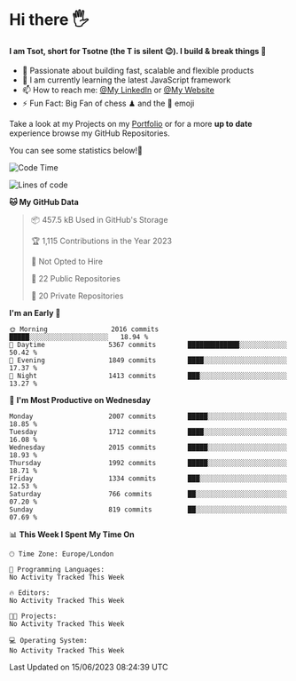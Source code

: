 # Hi there :raised_hand_with_fingers_splayed:
#### I am Tsot, short for Tsotne (the T is silent :wink:). I build & break things :space_invader:
- :telescope: Passionate about building fast, scalable and flexible products
- :seedling: I am currently learning the latest JavaScript framework 
- :mailbox: How to reach me: [@My LinkedIn](https://www.linkedin.com/in/tsotne-gvadzabia/) or [@My Website](https://tsotne.co.uk/contact)
- :zap: Fun Fact: Big Fan of chess ♟ and the 👾 emoji

Take a look at my Projects on my [Portfolio](https://tsotne.co.uk/) or for a more **up to date** experience browse my GitHub Repositories.

You can see some statistics below!:space_invader:
<!--START_SECTION:waka-->
![Code Time](http://img.shields.io/badge/Code%20Time-761%20hrs%202%20mins-blue)

![Lines of code](https://img.shields.io/badge/From%20Hello%20World%20I%27ve%20Written-5.7%20million%20lines%20of%20code-blue)

**🐱 My GitHub Data** 

> 📦 457.5 kB Used in GitHub's Storage 
 > 
> 🏆 1,115 Contributions in the Year 2023
 > 
> 🚫 Not Opted to Hire
 > 
> 📜 22 Public Repositories 
 > 
> 🔑 20 Private Repositories 
 > 
**I'm an Early 🐤** 

```text
🌞 Morning                2016 commits        █████░░░░░░░░░░░░░░░░░░░░   18.94 % 
🌆 Daytime                5367 commits        █████████████░░░░░░░░░░░░   50.42 % 
🌃 Evening                1849 commits        ████░░░░░░░░░░░░░░░░░░░░░   17.37 % 
🌙 Night                  1413 commits        ███░░░░░░░░░░░░░░░░░░░░░░   13.27 % 
```
📅 **I'm Most Productive on Wednesday** 

```text
Monday                   2007 commits        █████░░░░░░░░░░░░░░░░░░░░   18.85 % 
Tuesday                  1712 commits        ████░░░░░░░░░░░░░░░░░░░░░   16.08 % 
Wednesday                2015 commits        █████░░░░░░░░░░░░░░░░░░░░   18.93 % 
Thursday                 1992 commits        █████░░░░░░░░░░░░░░░░░░░░   18.71 % 
Friday                   1334 commits        ███░░░░░░░░░░░░░░░░░░░░░░   12.53 % 
Saturday                 766 commits         ██░░░░░░░░░░░░░░░░░░░░░░░   07.20 % 
Sunday                   819 commits         ██░░░░░░░░░░░░░░░░░░░░░░░   07.69 % 
```


📊 **This Week I Spent My Time On** 

```text
🕑︎ Time Zone: Europe/London

💬 Programming Languages: 
No Activity Tracked This Week

🔥 Editors: 
No Activity Tracked This Week

🐱‍💻 Projects: 
No Activity Tracked This Week

💻 Operating System: 
No Activity Tracked This Week
```


 Last Updated on 15/06/2023 08:24:39 UTC
<!--END_SECTION:waka-->
